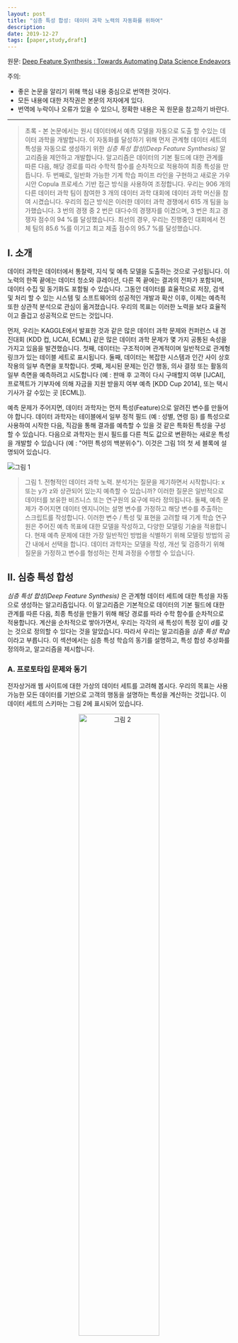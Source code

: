```yaml
---
layout: post
title: "심층 특성 합성: 데이터 과학 노력의 자동화를 위하여"
description: 
date: 2019-12-27
tags: [paper,study,draft]
---
```


원문: [Deep Feature Synthesis : Towards Automating Data Science Endeavors](https://www.google.com/url?sa=t&rct=j&q=&esrc=s&source=web&cd=10&cad=rja&uact=8&ved=2ahUKEwiA9ZqgztXmAhUDE4gKHYhrCDgQFjAJegQIBBAC&url=http%3A%2F%2Fwww.jmaxkanter.com%2Fstatic%2Fpapers%2FDSAA_DSM_2015.pdf&usg=AOvVaw1DpTqBAt1xvpH8gmQzuhBB)

주의:
- 좋은 논문을 알리기 위해 핵심 내용 중심으로 번역한 것이다.
- 모든 내용에 대한 저작권은 본문의 저자에게 있다.
- 번역에 누락이나 오류가 있을 수 있으니, 정확한 내용은 꼭 원문을 참고하기 바란다.

--- 

> 초록 - 본 논문에서는 원시 데이터에서 예측 모델을 자동으로 도출 할 수있는 데이터 과학을 개발합니다. 이 자동화를 달성하기 위해 먼저 관계형 데이터 세트의 특성을 자동으로 생성하기 위한 *심층 특성 합성(Deep Feature Synthesis)* 알고리즘을 제안하고 개발합니다. 알고리즘은 데이터의 기본 필드에 대한 관계를 따른 다음, 해당 경로를 따라 수학적 함수를 순차적으로 적용하여 최종 특성을 만듭니다. 두 번째로, 일반화 가능한 기계 학습 파이프 라인을 구현하고 새로운 가우시안 Copula 프로세스 기반 접근 방식을 사용하여 조정합니다. 우리는 906 개의 다른 데이터 과학 팀이 참여한 3 개의 데이터 과학 대회에 데이터 과학 머신을 참여 시켰습니다. 우리의 접근 방식은 이러한 데이터 과학 경쟁에서 615 개 팀을 능가했습니다. 3 번의 경쟁 중 2 번은 대다수의 경쟁자를 이겼으며, 3 번은 최고 경쟁자 점수의 94 %를 달성했습니다. 최선의 경우, 우리는 진행중인 대회에서 전체 팀의 85.6 %를 이기고 최고 제출 점수의 95.7 %를 달성했습니다.

## I. 소개

데이터 과학은 데이터에서 통찰력, 지식 및 예측 모델을 도출하는 것으로 구성됩니다. 이 노력의 한쪽 끝에는 데이터 청소와 큐레이션, 다른 쪽 끝에는 결과의 전파가 포함되며, 데이터 수집 및 동기화도 포함될 수 있습니다. 그동안 데이터를 효율적으로 저장, 검색 및 처리 할 수 있는 시스템 및 소프트웨어의 성공적인 개발과 확산 이후, 이제는 예측적 또한 상관적 분석으로 관심이 옮겨졌습니다. 우리의 목표는 이러한 노력을 보다 효율적이고 즐겁고 성공적으로 만드는 것입니다.

먼저, 우리는 KAGGLE에서 발표한 것과 같은 많은 데이터 과학 문제와 컨퍼런스 내 경진대회 (KDD 컵, IJCAI, ECML) 같은 많은 데이터 과학 문제가 몇 가지 공통된 속성을 가지고 있음을 발견했습니다. 첫째, 데이터는 구조적이며 관계적이며 일반적으로 관계형 링크가 있는 테이블 세트로 표시됩니다. 둘째, 데이터는 복잡한 시스템과 인간 사이 상호작용의 일부 측면을 포착합니다. 셋째, 제시된 문제는 인간 행동, 의사 결정 또는 활동의 일부 측면을 예측하려고 시도합니다 (예 : 판매 후 고객이 다시 구매할지 여부 [IJCAI], 프로젝트가 기부자에 의해 자금을 지원 받을지 여부 예측 [KDD Cup 2014], 또는 택시 기사가 갈 수있는 곳 [ECML]).

예측 문제가 주어지면, 데이터 과학자는 먼저 특성(Feature)으로 알려진 변수를 만들어야 합니다. 데이터 과학자는 테이블에서 일부 정적 필드 (예 : 성별, 연령 등) 를 특성으로 사용하여 시작한 다음, 직감을 통해 결과를 예측할 수 있을 것 같은 특화된 특성을 구성할 수 있습니다. 다음으로 과학자는 원시 필드를 다른 척도 값으로 변환하는 새로운 특성을 개발할 수 있습니다 (예 : "어떤 특성의 백분위수"). 이것은 그림 1의 첫 세 블록에 설명되어 있습니다.

![그림 1](/assets/2019-12-27-19-33-32.png)

> 그림 1. 전형적인 데이터 과학 노력. 분석가는 질문을 제기하면서 시작합니다: x 또는 y가 z와 상관되어 있는지 예측할 수 있습니까? 이러한 질문은 일반적으로 데이터를 보유한 비즈니스 또는 연구원의 요구에 따라 정의됩니다. 둘째, 예측 문제가 주어지면 데이터 엔지니어는 설명 변수를 가정하고 해당 변수를 추출하는 스크립트를 작성합니다. 이러한 변수 / 특성 및 표현을 고려할 때 기계 학습 연구원은 주어진 예측 목표에 대한 모델을 작성하고, 다양한 모델링 기술을 적용합니다. 현재 예측 문제에 대한 가장 일반적인 방법을 식별하기 위해 모델링 방법의 공간 내에서 선택을 합니다. 데이터 과학자는 모델을 작성, 개선 및 검증하기 위해 질문을 가정하고 변수를 형성하는 전체 과정을 수행할 수 있습니다.

## II. 심층 특성 합성

*심층 특성 합성(Deep Feature Synthesis)* 은 관계형 데이터 세트에 대한 특성을 자동으로 생성하는 알고리즘입니다. 이 알고리즘은 기본적으로 데이터의 기본 필드에 대한 관계를 따른 다음, 최종 특성을 만들기 위해 해당 경로를 따라 수학 함수를 순차적으로 적용합니다. 계산을 순차적으로 쌓아가면서, 우리는 각각의 새 특성이 특정 깊이 $d$를 갖는 것으로 정의할 수 있다는 것을 알았습니다. 따라서 우리는 알고리즘을 *심층 특성 학습* 이라고 부릅니다. 이 섹션에서는 심층 특성 학습의 동기를 설명하고, 특성 합성 추상화를 정의하고, 알고리즘을 제시합니다.

### A. 프로토타입 문제와 동기

전자상거래 웹 사이트에 대한 가상의 데이터 세트를 고려해 봅시다. 우리의 목표는 사용 가능한 모든 데이터를 기반으로 고객의 행동을 설명하는 특성을 계산하는 것입니다. 이 데이터 세트의 스키마는 그림 2에 표시되어 있습니다.

<center><img alt="그림 2" src="../assets/2019-12-28-21-03-26.png" width="60%"></center>

> 그림 2. 전자상거래 웹 사이트를 위한 단순화된 스키마. 4 개의 엔터티가 있습니다. 한 엔터티에서 다른 엔터티로의 화살표는 데이터베이스에서 첫 번째 엔터티가 두 번째 엔터티를 참조함을 나타냅니다.

데이터 과학자처럼 생각하기 위해, 우리는 고객을 설명하는 특성(예 : "고객이 얼마나 자주 구매합니까?" 또는 "고객이 마지막으로 구매 한 후 얼마나 되었습니까?")으로 번역될 수 있는 질문을 하는 것으로 시작할 수 있습니다. 또한 고객과 관련된 엔터티를 보고 이에 대해 질문할 수도 있습니다(예 : "고객의 총 주문 가격은 얼마입니까?" 또는 "이 고객은 일반적으로 고급 또는 저렴한 제품을 구매합니까?"). 관계를 따르고, 값을 집계하고, 새 특성을 계산하는 것을 통해 이러한 질문을 특성으로 변환할 수 있습니다. 우리의 목표는 이러한 유형의 특성을 생성하거나, 프록시 수량으로 동작할 수 있는 계산을 생성할 수 있는 알고리즘을 설계하는 것입니다.

### B. 특성 합성 추상화

심층 특성 합성에 대한 입력은 상호 연결된 엔터티의 집합 및 그것과 연관된 테이블입니다. 테이블에 있는 엔터티의 각 인스턴스마다 고유한 식별자가 있습니다. 선택적으로 엔터티는 고유 식별자를 사용하여 관련 엔터티의 인스턴스를 참조할 수 있습니다. 엔터티의 인스턴스에는 숫자(numeric), 범주형(categorical), 타임 스탬프(timestamp) 및 자유 텍스트(freetext) 타입 중 하나에 해당하는 특성이 있습니다.

주어진 데이터 세트의 표기 측면에서, 우리는 $E^{(1 ... K)}$로 엔터티를 나타냅니다. 여기서 각 엔터티 테이블은 $1 ... J$ 특성을 가집니다. 특정 항목을 $x^k_{i, j}$로 표시하는데, 이는 $k$ 번째 엔터티의 $i$ 번째 인스턴스에 대한 특성 $j$의 값입니다.

다음으로 우리는 엔터티와 그것의 데이터 테이블, 그리고 *엔터티* 와 *관계* 의 두 가지 레벨로 적용되는 여러 수학 함수를 정의합니다. 우리는 아래에서 이 함수들을 살펴볼 것입니다. 특성 조립의 대상인 엔터티 $E^k$를 생각해 봅시다. 표기상의 편의를 위해 특정 엔터티를 나타내는 데 사용되는 $k$를 생략하겠습니다.

첫 번째 특성 세트는 엔터티 $k$ 에만 해당하는 테이블의 특성 및 그 값을 고려하여 계산됩니다. 이것을 *엔터티 특성* 이라고 하며 아래에 설명합니다.

*엔터티 특성* (`efeat`) : 엔터티 특성은 각 항목 $x_{i,j}$의 값을 계산하여 유도합니다. 이 특성은 배열 $x_{:,j}$에 요소별로 적용된 계산 함수를 기반으로 할 수 있습니다. 예를 들어 범주형 문자열 데이터 유형을 사전 결정된 고유 숫자 값으로 변환하거나 숫자 값의 반올림처럼, 엔터티 테이블의 기존 특성을 다른 타입의 값으로 변환하는 함수가 있습니다. 다른 예로는 타임 스탬프를 주중일(weekday) (1-7), 월중일(day of the month) (1-30 / 31), 연중월(month of the year) (1-12) 또는 일중시(hour of the day) (1-24)의 4 가지 특성으로 변환하는 것이 있습니다.

이러한 특성에는 $j$ 번째 특성, $x_{:, j}$ 및 다음 식으로 주어지는 $x_{i,j}$ 을 위해, 전체 값 세트에 함수를 적용하는 것도 포함됩니다.

![식 1](/assets/2019-12-29-08-19-16.png)

이러한 계산의 예로는 누적 분포 함수 (cdf) 기반 특성이 있습니다. 이 특성을 생성하기 위해 $x_{:,j}$ 에 대한 밀도 함수를 만들고, $x_{i,j}$ (또는 *백분위수*)의 누적 밀도 값을 평가하여 새로운 특성을 형성합니다.

두 번째 특성 세트는 두 개의 관련 엔터티 $E^l$ 및 $E^k$를 결합 분석하여 유도됩니다. 이 두 엔터티는 *순방향(forward)* 또는 *역방향(backward)* 의 두 가지 방법 중 하나로 서로 연관됩니다.

순방향 : *순방향* 관계는 엔터티 $E^l$의 인스턴스 $m$ 과 $E^k$의 다른 엔터티 $i$ 의 단일 인스턴스 사이에 있습니다. $i$ 가 $m$ 에 대한 명시적인 의존성이 있기 때문에, 이것은 *순방향* 관계로 간주됩니다. 위의 전자상거래 예에서, *Orders* 엔터티는 *Customers* 와 순방향 관계를 갖습니다. 즉, *Orders* 테이블의 각 주문은 한 고객과만 관련이 있습니다.

역방향 : 역방향 관계는 $E^k$의 인스턴스 $i$ 에서 순방향 관계를 갖는 $E^l$ 의 모든 인스턴스 $m = \{1...M\}$ 로의 관계입니다. 위와 같은 예에서 *Customers* 엔터티는 *Orders* 와 역방향 관계가 있습니다. 즉, 많은 주문이 동일한 고객을 가리킬 수 있습니다.

직접 특성 (`dfeat`) : 직접 특성은 *순방향* 관계에 적용됩니다. 여기에서, 관련 엔터티 $i \in E^k$의 특성은 $m \in E^l$에 대한 특성으로 직접 전이됩니다.

관계형 특성 (`rfeat`) : 관계형 특성은 *역방향* 관계에 적용됩니다. 그것들은 관련 엔터티 $E^l$의 특성 $j$에 대한 값의 모음이며, $E^k$의 식별자가 $e^k = i$ 인 엔터티 $E^l$ 의 특성 $j$ 의 모든 값을 추출하여 만들어진 $x^l_{:,j \vert e^k=i}$ 에 수학 함수를 적용하여, 엔터티 $E^k$의 인스턴스 $i$ 에 대해 유도됩니다.

![식 2](/assets/2019-12-29-08-37-03.png)

`rfeat` 함수의 일부 예는 `min`, `max` 및 `count` 입니다. 다른 `rfeat` 함수는 $x^l_{:,j \vert e^k=i}$ 에 대한 확률 밀도 함수에 적용될 수 있는 함수를 포함합니다.

### C. 심층 특성 합성 알고리즘

심층 특성 합성 알고리즘을 설명하기 위해 먼저 $E^{1 ... K}$로 표시된 $K$ 엔터티의 데이터 세트를 고려합니다. 우리의 목표는 타겟 $E^k$에 대한 `rfeat`, `dfeat` 및 `efeat` 함수를 추출하는 것입니다. 추가적으로, 우리는 $E^k$가 *순방향* 또는 *역방향* 관계를 갖는 모든 엔터티를 알고 있는데, 이들은 세트 $E_F$ 및 $E_B$로 표시됩니다.

먼저, `efeat` 특성은 엔터티 내에 이미 존재하는 특성을 사용하여 작성되는 것을 알 수 있습니다. `rfeat` 및 `dfeat` 특성을 먼저 합성해야 결과에 `efeat` 특성을 적용할 수 있습니다. $E^k$에 대한 `rfeat` 특성을 생성하기 위해 $E_B$의 엔터티 특성을 사용합니다. 따라서 우리는 $E^k$의 `rfeat` 특성을 실현하기 전에 $E^B$의 각 엔터티에 대한 모든 특성 타입을 만들어야 합니다. 비슷한 식으로 $E^k$에 `dfeat` 특성을 추가합니다. 이 특성은 $E_F$ 엔터티의 특성을 사용하여 실현되므로 $E_F$의 각 엔터티에 대한 모든 특성을 먼저 계산해야 합니다. 마지막으로, 모든 `rfeat` 및 `dfeat` 특성이 $E^k$에 추가되면 `efeat` 특성을 생성할 수 있습니다. 그림 3은 각 특성 유형을 올바르게 생성하기 위한 계산 순서를 보여줍니다.

![그림 3](/assets/2019-12-29-20-15-12.png)

> 각 특성 유형을 합성할 때 계산 제약 조건의 그림. `rfeat` 및 `dfeat` 특성은 독립적으로 합성할 수 있는 반면, `efeat` 특성은 `rfeat` 및 `dfeat` 특성에 의존합니다. 심층 특성 합성을 위한 접근법의 한 가지 예는 알고리즘 1에 나와 있습니다.

다음으로 대상 엔터티와 관련된 엔터티에 자체 관련 엔터티가 있는 시나리오를 고려합니다. 이 경우를 처리하기 위해, 위에서 설명한 것과 동일한 순서를 사용하여 특성을 재귀적으로 생성할 수 있습니다. 재귀는 특정 깊이에 도달하거나 관련 엔터티가 없을 때 종료될 수 있습니다.

![알고리즘 1](/assets/2019-12-29-20-18-56.png)

위에 있는 `MAKE_FEATURES` 알고리즘 의사 코드는 $i$ 번째 엔터티를 위한 특성 $F^i$ 를 만듭니다. 재귀 호출의 구성 및 각 특성 유형의 계산은 위에서 설명한 제약 조건을 따릅니다. 의사 코드의 `RFEAT`, `DFEAT` 및 `EFEAT` 함수는 제공된 입력을 기반으로 각 특성 유형을 합성합니다. 알고리즘은 합성된 특성을 나중에 사용하는 것을 돕기 위해 정보를 저장하고 반환합니다. 이 정보에는 특성 값뿐만 아니라 적용된 기본 특성 및 특성에 대한 메타 데이터도 포함됩니다.

우리 알고리즘에서는 `ffeat` 특성과 `rfeat` 특성 사이 제약이 없더라도, `ffeat` 전에 `rfeat`을 계산하도록 선택했습니다. 또한 $E_V$는 우리가 "방문한" 엔터티를 추적합니다. 10 행은 방문한 엔터티에 대한 `dfeat` 특성이 포함되지 않도록 합니다. 이것은 불필요한 특성을 계산하지 않도록 합니다. 예를 들어, 전자상거래 데이터베이스 예에서 *Customer* 엔터티의 특성을 작성하는 경우를 생각해봅시다. 주문한 고객의 연령에 따라 각 주문에 대해 `dfeat`을 작성하는 것은 이치에 맞지 않습니다. 나중에 *Customer* 를 위해 `rfeat` 을 만들 때 주문한 고객을 기준으로 각 주문을 집계하고, 각 그룹의 주문은 `dfeat` 특성에 대해 동일한 값을 갖기 때문입니다.

![그림 4](/assets/2019-12-30-22-57-15.png)

> 그림 4. 심층 특성 합성에 의해 생성 될 수 있는 특성의 예. 그림은 엔터티 간 관계를 순회하여 특성이 서로 다른 깊이에서 계산되는 방법을 보여줍니다.

그림 4는 재귀적으로 생성되는 특성의 예를 보여줍니다. 이 예에서는 결국 모든 고객의 평균 주문 크기를 계산합니다. 그러나 이 값을 실현하기 위해 *Product* 엔터티부터 시작하여 중간 계산을 수행합니다. 먼저, 제품 가격을 *ProductOrders* 엔터티에 추가하기 위해 `dfeat` 특성을 계산합니다. 다음으로 *Orders* 엔터티의 특정 인스턴스와 관련된 모든 *ProductOrders* 인스턴스에 `SUM` 함수를 적용하여 주문에 대한 `rfeat` 특성을 계산합니다. 마지막으로, 우리는 각 고객의 평균 총 주문 크기를 계산하기 위해 또 다른 `rfeat` 특성을 계산합니다.

### D. 특성 수의 증가

심층 특성 합성에서는 열거할 수 있는 특성 공간이 매우 빠르게 커집니다. 그것이 어떻게 성장하는지 이해하기 위해, 우리는 주어진 엔터티에 대해 알고리즘이 합성할 특성의 수 $z$ 를 분석합니다. 특성 합성의 재귀적 특성으로 인해, 엔터티에 대해 생성된 특성 수는 관련 엔터티에 대해 생성된 수에 따라 다릅니다. 따라서 우리는 어느 엔터티에 대해 $i$ 번 재귀해 생성한 특성의 수를 $z_i$ 로 표시할 수 있습니다. 또한 데이터 세트의 모든 엔터티가 $O(j)$ 특성으로 시작하고 $O(n)$ 순방향 관계와 $O(m)$ 역방향 관계가 있다고 가정합니다.

먼저, $O(m)$ 엔터티에 대한 `rfeat` 유형 특성을 합성합니다. 만약 우리가 $O(r)$ 개의 `rfeat` 함수가 있다고 가정한다면, 우리는 각각의 $m$ 엔터티에 대한 $O(r \cdot z_{i-1})$ 특성을 역방향 관계로 총 $O(r \cdot z_{i-1} \cdot m)$ 개의 부가 특성을 합성합니다. 다음으로, 순방향 관계에서 엔터티의 모든 특성에 대해 하나의 `dfeat` 특성를 작성합니다. 이것은 $O (z_{i-1} \cdot n)$ 특성을 추가한다는 의미입니다. 마지막으로, 우리는 $j$ 개의 오리지널 특성과 새로 합성된 $O (z_{i-1} \cdot (r \cdot m + n))$ 특성을 사용하여 `efeat` 특성을 만들어야 합니다. 우리는 $O(e)$ 개의 `efeat` 함수가 있다고 가정합니다. 따라서 추가적인 $O (e \cdot j + e (z_{i-1} \cdot (r \cdot m + n)))$ `efeat` 특성을 합성합니다.

모든 `rfeat`, `dfeat` 및 `efeat` 특성을 결합하면 $z_i = O(z_{ i-1} \cdot (r \cdot m + n) (e + 1) + e \cdot j)$임을 알 수 있습니다. $z0$ 에서는 `efeat` 함수만 계산할 수 있으므로, $z_0 = O (e \cdot j)$입니다. $p = (r \cdot m + n) (e + 1)$ 이고 $q = e \cdot j$ 라고 하면, 대체하여 다음을 얻습니다.

![](/assets/2019-12-29-22-04-40.png)

그리고 $z_{i-1}$을 $z_{i-2} \cdot p + q$ 로 대체합니다. 

![](/assets/2019-12-29-22-05-39.png)

$z_0$ 까지 확장을 계속하면

![](/assets/2019-12-29-22-06-26.png)

위의 방정식에서 $z_0 = O (e \cdot j) = q$ 를 대입하면 다음과 같습니다.

![](/assets/2019-12-29-22-06-52.png)

따라서, $z_i$에 대한 닫힌 형태는

![](/assets/2019-12-29-22-07-12.png)

## III. 심층 특성 합성: 구현

심층 특성 합성을 구현하면서, 우리는 신속하게 데이터 과학 머신을 배포하고 새로운 데이터 세트가 발생할 때 합성된 특성을 평가하는 것을 목표로 했습니다.

데이터 과학 머신과 함께 제공되는 심층 특성 합성 알고리즘은 테이블용 InnoDB 엔진을 사용하여 MySQL 데이터베이스 위에 구축됩니다. 모든 원시 데이터 세트는 데이터 과학 머신에서 처리하기 위해 수동으로 MySQL 스키마로 변환되었습니다. 파이썬에서 합성된 특성을 계산, 관리 및 조작하기 위한 로직을 구현합니다.

데이터를 저장하는 방법과 심층 특성 합성의 요구 사항 사이의 자연스러운 병렬 관계로 인해 관계형 데이터베이스를 사용하기로 선택했습니다. 각 항목에서 엔터티는 테이블로 표시되고 특성은 열로 표시됩니다.

모든 수학 함수는 특성 함수 인터페이스를 제공해야합니다. 특성 함수는 특성 유형에 따라 하나 또는 두 개의 엔터티를 입력으로 사용합니다. 관계형 레벨 특성 및 소스가 다른 엔터티인 직접 특성의 경우 두 개의 엔터티가 필요합니다. 함수 정의는 관계에서 적용 가능한 열을 결정하고 출력 값을 계산하는 방법을 책임집니다. 

성능상의 이유로 데이터 과학 머신은 MySQL에서 제공하는 함수 위에 특성 함수를 빌드합니다. 현재 데이터 과학 머신은 `AVG()`, `MAX()`, `MIN()`, `SUM()`, `STD()` 및 `COUNT()`와 같은 `rfeat` 함수를 구현합니다. 또한 시스템은 텍스트 필드의 문자 수를 계산하는 `length()` 및 날짜를 ​​발생한 요일 또는 월로 변환하는 `WEEKDAY()` 및 `MONTH()`와 같은 `efeat` 함수를 구현합니다. 단순함에도 불구하고 이 함수의 작은 기반은 데이터 과학 머신 평가에 사용할 수 있는 광범위한 특성을 작성하기에 충분합니다.

필터 객체는 `rfeat` 함수에 대한 데이터의 하위 집합을 선택할 수 있는 유연한 방법을 제공합니다. "and" 또는 "or"과 같은 논리 연산자를 사용하여 기존 필터 개체를 결합하여 새로운 필터 개체를 만들 수 있습니다. 필터 개체는 필터링되는 열을 반환하는 인터페이스와, MySQL 쿼리에 직렬화하는 방법을 제공합니다.

필터 객체는 심층 특성 합성에 유용한 두 가지 기능을 구현합니다. 첫째, 특정 조건이 참인 경우에만 `rfeat` 함수를 적용하는 방법을 제공합니다. 우리는 이 사용법을 *범주형 필터* 라고 부릅니다. 예를 들어 "X 회사가 제조한 제품에 이 고객이 지출한 총 금액"은 범주형 필터로 구성됩니다. 둘째, 날짜 필드에 상한과 하한을 지정하여 시간 간격 기능을 구성할 수 있습니다. 예를 들면 "고객이 3월 31일 이후, 4월 30일 이전에 주문한 주문의 수"입니다.

사용 중에 데이터 과학 머신은 필요할 때만 데이터베이스 쿼리를 만듭니다. 기능을 계산하는데 필요한 데이터는 여러 테이블에 저장될 수 있으므로 쿼리의 `SELECT` 절 또는 `WHERE` 절에 있는 모든 열에 액세스 할 수 있도록 테이블을 조인해야 합니다. 쿼리 예는 그림 5에 있습니다. 쿼리는 조인과 테이블 스캔 수를 줄이기 위해 한 번에 여러 계산을 수행하도록 최적화되었습니다.

![그림 5](/assets/2019-12-29-22-37-42.png)

> 그림 5. KDD cup 2014 데이터 세트에서 Donors 엔터티에 대한 특성을 작성하기 위해, 데이터 과학 머신에서 자동 생성된 MySQL 쿼리의 예. 이 쿼리는 각 공여자가 제공한 총 금액을 계산합니다.

## IV. 예측 기계 학습 경로

심층 특성 합성에서 만든 특성을 사용하기 위해, 일반화된 기계 학습 경로를 구현합니다.

첫 번째 단계는 예측 문제를 공식화하는 것입니다. 모델링할 데이터 세트의 특성 중 하나를 선택하여 이를 달성합니다. 여기서 예측하고자 하는 특성을 목표 값으로 부릅니다.

목표 값을 선택한 후 예측에 사용하기에 적합한 특성들을 결합합니다. 이러한 특성들을 *예측 변수(predictors)* 라고 합니다. 예측 변수가 공통 기본 데이터를 목표 값으로 하여 계산되거나, 목표 값이 발생할 때 존재하지 않는 데이터에 의존하는 경우, 유효하지 않은 것으로 필터링됩니다. 또한 데이터 과학 머신은 각 엔터티 기능과 관련된 *메타데이터* 데이터베이스를 관리합니다. 이 *메타데이터* 에는 특성을 구성하는 데 사용된 원래 데이터베이스의 기본 필드에 대한 정보와, 그 안에 포함된 시간 종속성이 포함되어 있습니다.

### 재사용 가능한 기계 학습 경로

목표 특성과 예측 변수를 선택하면 데이터 과학 머신은 데이터 전처리, 특성 선택, 차원 축소, 모델링 및 평가를 위한 초모수화된 경로를 구현합니다. 초모수를 조정하기 위해 데이터 과학 머신은 지능형 초모수 최적화를 수행하기 위한 도구를 제공합니다. 기계 학습 및 예측 모델 구축을 위해 다음 단계가 수행됩니다.

*데이터 전처리* : 머신 러닝 경로에 들어가기 전에 `null` 값을 제거하고, 원핫 인코딩을 사용하여 범주형 변수를 변환하고, 특성을 정규화하여 데이터를 정리합니다.

*특성 선택 및 차원 축소* : 심층 특성 합성은 엔터티 당 많은 수의 기능을 생성합니다. 형상 공간의 크기를 줄이기 위해 두 가지 기술을 순차적으로 사용합니다. 먼저, 잘린 SVD 변환을 사용하고 SVD의 $n_c$ 구성 요소를 선택합니다. 그런 다음 목표 값에 대한 *f-value* 값을 계산하여 각 SVD 특성의 순위를 정하고, 상위 $\gamma\%$ 특성을 선택합니다.

*모델링* : 모델링을 위해 $n$ 개의 의사 결정 트리를 구성하여 랜덤 포리스트를 사용합니다. 각 의사 결정 트리의 깊이는 $m_d$이며 $\beta$로 표시되는 특성의 일부를 사용합니다. 많은 데이터 세트의 경우, 서로 다른 데이터 포인트 클러스터에 대해 별도의 모델을 갖는 것이 강력할 수 있습니다. 이를 이용하기 위해 우리는 *K-Means* 를 사용해 훈련 포인트를 $k$ 클러스터로 분리하고, 각 군집에 대해 별개의 랜덤 포레스트를 훈련시킵니다. 테스트 샘플에 대한 라벨을 예측하기 위해, 훈련된 클러스터 분류기는 데이터 포인트에 클러스터 라벨을 할당한 다음 해당 모델을 적용합니다.

경우에 따라 분류 문제에서 목표 값 클래스 중 하나가 제대로 표시되지 않습니다. 이를 보완하기 위해 모델링 단계에서는 표현이 부족한 클래스를 $rr$ 계수로 다시 가중치를 지정할 수 있습니다.

모델링 단계에서는 $n$, $m_d$, $\beta$, $k$, $rr$ 의 네 가지 모수를 소개했습니다. 다음으로 이 경로를 자동 튜닝하는 방법을 설명합니다.

![표 1](/assets/2019-12-30-22-56-19.png)

V. 가우시안 코풀라 프로세스를 이용해 베이지안 모수 최적화

머신 러닝 파이프 라인의 여러 단계에는 튜닝 할 수 있는 모수가 있으며, 이 튜닝은 모델 성능에 현저한 영향을 줄 수 있습니다. 순진한 그리드 검색은 가능한 모든 모수 값 조합을 고려할 경우 6 x 490 x 90 x 10 x 450 x 20 x 100 = 2,381,400,000,000 (2조 3천 8백 14억)의 가능성 공간에서 검색을 초래합니다. 이 공간의 탐색을 돕기 위해 가우시안 코풀라 프로세스(Gaussian Copula Processes, GCP)를 사용합니다. GCP는 모수 선택과 전체 경로의 성능 간의 관계 $f$ 를 모델링하는 데 사용됩니다 (모델). 그런 다음 새 모수를 샘플링하고 그 성능을 예측합니다 (샘플). 마지막으로 선택 전략을 적용하여 다음에 사용할 모수를 선택합니다 (최적화). 아래에서 각 단계를 자세히 설명합니다.

모델 : 일반적으로 가우시안 프로세스는 $\chi, \{f(\tilde p_i)\}^N_{i=1}$에서 $f$ 가 $N$ 포인트 $\bar p_{1 ... n}$ 의 유한 집합이 $\mathbb R^N$ 다변량 가우시안 분포가 되도록 모델링하는 데 사용됩니다. 이러한 공정의 속성은 평균 함수 (중앙형 데이터의 경우 일반적으로 0으로 간주)와, 공분산 함수 $K : P \times P \rightarrow \mathbb R$ 로 결정됩니다. 

이 논문에서 우리는 Wilson et al.에 의해 정의 된 코풀라 프로세스에 기반한 파라미터 최적화를 위한 새로운 접근법을 소개합니다. 출력 공간의 *비틀림(warping)* 을 통해 [5]. GCP에서, $f (\bar p_i)_{i = 1}^N$ 의 다변량 분포를 모델링하기 위한 가우스 프로세스 대신, 

$\{f (\bar p_i)_{i = 1}^N\}$ 를 $\{\Psi \circ f(\bar p_i)\}_{i=1}^N$으로 변환하는 $\Psi : \mathbb R \rightarrow \mathbb R$ 맵핑을 하고, 이후 가우시안 프로세스로 모델링됩니다. 이를 통해 각 $f (\bar p)$의 가정된 가우스 주변 분포를 보다 복잡한 것으로 변경합니다.

#### 매핑 함수
[5]에서, 변환된 출력이 가우시안 프로세스에 의해 가장 잘 모델링되도록 모수화된 매핑이 학습됩니다. 그러나 이러한 매핑은, 동일한 데이터 세트에 대한 많은 실험에서 다른 매핑을 학습하기에 불안정합니다. 더욱이 유도된 일변량 분포는 거의 대부분 가우시안(정규)이며, 모수화된 매핑은 더 큰 유연성을 제공할 수 없었습니다. 이를 극복하기 위해 커널 밀도 추정을 통해 관찰된 데이터에서 주변 분포를 학습하는 새로운 접근 방식을 사용합니다. 

보다 구체적으로, 파라미터 $\bar p = \{p_1 ... p_m\}$ 및 성능 함수 $f (\bar p)$를 고려하겠습니다. 변환의 첫 번째 단계는 커널 밀도 추정기를 사용하여 $\{f (\bar p_i)\}_{i = 1}^N$ 의 밀도를 모델링한 다음, 이 밀도의 *cdf* 를 추정합니다. 

그런 다음 $\{f (\bar p_i)\}_{i = 1}^N$ 의 각 값에 대한 cdf 값을 생성하는데, $g=cdf(f(\bar p))$ 로 나타냅니다. $g$ 가 표준 정규 분포에서의 표본이라고 가정하면, $g$ 의 값에 $\psi^-1$을 적용하여 $h = \psi^-1 (g)$로 주어지는 최종값을 생성합니다. 

$h$ 는 정규 가우스 프로세스를 사용하여 모델링하려는 $f (\cdot)$의 변환을 나타냅니다. 따라서 가우시안 프로세스 모델링에 대한 입력 값은 $\bar p_{1 ... n}$ 및 대응하는 $h_{1 ... n}$ 값입니다.

#### 공분산 함수 맞추기

[3], 119-221 페이지에서 영감을 얻은 주기적 성분을 갖는 제곱 지수의 일반화를 사용합니다. 우도 최대화를 통해 모델 모수를 학습합니다.

#### 샘플링

$\mathcal P$ 에서 반복적으로 포인트를 샘플링하고 GCP 모델을 사용하여 해당 결과 값 $f(\bar p)$ 를 예측한 후, 다음에 선택할 포인트를 결정합니다.

#### 최적화

이 최종 단계는 일반적으로 *획득 함수* $a$ 를 최대화하여 수행됩니다. 이 함수에 대한 입력은 탐색 (exploration, 입력 공간 $mathcal P$의 탐색되지 않은 영역의 테스트 포인트) 과 활용 (exploitation, 높은 $f (\bar p)$ 값을 예측하는 테스트 포인트) 간의 균형을 맞추기 위해 $f$에서 파생됩니다. 특히 이것으로 인하여 국소 최적값 근처 검색에 집중하지 않아도 됩니다.  그러므로 주어진 관측치 $(p_{1 ... n}, f(p_n))$ 에 대해, $\mathcal P$ 에서 ${\bar p}_i^\prime$을 임의 표집하고, 그것의 출력 $f_i^\prime$을 예측하고, $a$를 최대화하는 $\bar p^{\prime \star}$를 선택합니다.

VI. 실험 결과

데이터 과학 머신은 이런 방식의 최초이기에 “기계 성능은 어느 정도입니까?”, “중요한 특성을 생성했습니까?” 및 “자동화가 잘 동작합니까?" 같은 질문들을 언급하려 합니다. KDD cup 2014, IJCAI 및 KDD cup 2015와 같은 많은 데이터 과학자들이 최고의 결과를 위해 경쟁하는 데이터 세트에 적용하여 데이터 과학 머신의 효과를 입증합니다. 이런 각 대회에서는 수백명의 데이터 과학 팬들이 주최자들에 의해 고안된 예측 문제 풀이에 참여합니다. 그림 6의 도표는 각 데이터 세트의 엔터티를 보여줍니다. 이어서 각 문제를 간략하게 설명하겠습니다.

![그림 6](/assets/2019-12-30-22-26-53.png)

> 그림 6. 2014-2015 년 동안 왼쪽에서 오른쪽으로 KDD 컵 2014, IJCAI 및 KDD 2015 컵의 세 가지 다른 데이터 과학 경연 대회. 총 906 개의 팀이 이 대회에 참가했습니다. 데이터 과학 머신 솔루션의 예측이 제출되었으며 결과는 이 논문에 보고됩니다.

KDD cup 2014 - *프로젝트 흥분* : DonorsChoose.org의 과거 프로젝트 기록을 사용하여 크라우드 펀딩 프로젝트가 "흥미로운" 것인지 예측하십시오.

IJCAI - *반복 구매자 예측* : 과거 판매자 및 고객 쇼핑 데이터를 사용하여 판촉 기간 동안 구매한 고객이 반복 구매자로 전환되는지 예측하십시오.

KDD cup 2015 - *학생 이탈* : 온라인 과정에서 리소스와 학생의 상호 작용을 사용하여 향후 10일 내에 학생이 이탈할 것인지 예측합니다.

![그림 7](/assets/2019-12-30-22-50-54.png)

> 그림 7. 세 가지 데이터 세트 모두에 대해 반복적으로 발견된 최대 교차 검증 AUC 점수. 위에서 아래로 : KDD 컵 2014, IJCAI, KDD 컵 2015

![표 2](/assets/2019-12-31-12-57-15.png)

> 표 2. AUC 점수는 데이터 과학 머신에 의해 달성됩니다. "기본"점수는 기본 모수를 사용합니다. "로컬" 점수는 K-Folds (K = 3) 교차 검증의 결과이며, "온라인" 점수는 경쟁에 대한 예측 제출에 기반을 두고 있습니다.

경쟁하기 위해 데이터 과학자는 특성 엔지니어링, 모델링 및 미세 조정에 관여합니다. 데이터 과학 머신에서 이러한 세 가지 활동은 초기 모수 설정외 최소한 사람의 개입으로 모두 수행 할 수 있어 계산 한계가 최대화됩니다. 우리는 데이터 과학 머신에서 완전 자동화된 특성 생성 (*심층 특성 합성*)을 먼저 실행했습니다. KDD 컵 2014의 경우 시간 간격 특성도 구성했으며 IJCAI 및 KDD 컵 2015의 경우 몇 가지 범주형 필터를 만들었습니다. *심층 특성 합성*을 실행 한 결과는 표 III에 나와 있습니다.

![표 3](/assets/2019-12-31-12-54-01.png)

> 표 3. 각 데이터 세트의 엔터티 당 행 수 및 합성 특성의 수입니다. KDD CUP 2014, IJCAI 및 KDD CUP 2015의 압축되지 않은 크기는 각각 3.1GB, 1.9GB 및 1.0GB입니다.

머신 러닝 경로에 대한 최적의 모수를 결정하기 위해 데이터 과학 머신은 가우스 코풀라 프로세스 기반 튜닝을 실행합니다. 최적 수행의 모수는 표 1에 표시되어 있습니다. 튜닝을 사용하거나 사용하지 않고 데이터 과학 머신을 실행한 결과는 표 2에 나와 있습니다.

데이터 과학 머신과 인간의 성능을 비교하는 방법을 결정하는 데 도움이 되도록 실험 결과와 이러한 경쟁의 공개 성능을 비교합니다. 표 4는 데이터 과학 머신이 리더 보드의 다른 경쟁 업체와 비교했을 때의 결과를 보여줍니다. 이 표에는 데이터 과학 머신을이긴 팀과 이길 수있는 팀에 대한 기본 정보가 있습니다. 

![표 4](/assets/2019-12-31-13-07-32.png)

> 표 4. 데이터 과학 머신과 인간의 노력을 비교. IJCAL의 제출 수에 대한 데이터는 없음.

이러한 점수를 한눈에 파악하기 위해 그림 8은 데이터 과학 머신의 점수가 순위표의 각 백분위 수에서 다른 경쟁 업체와 어떻게 비교되는지 보여줍니다. 다음 섹션에서는 이러한 결과에 대한 해석을 제시합니다.

![](/assets/2019-12-31-13-10-20.png)

> 그림 8. AUC 점수와, 그것을 달성한 참가자의 %. 수직 선은 데이터 과학 머신을 표시. 왼쪽부터 KDD CUP 2014, IJCAI, 그리고 KDD CUP 2015

